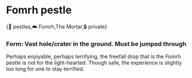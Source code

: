 # Fomrh pestle

{🚪 pestles,☁️ Fomrh,The Mortar,🔒 private}

### **Form**: Vast hole/crater in the ground. Must be jumped through

Perhaps enjoyable, perhaps terrifying, the freefall drop that is the Fomrh pestle is not for the light-hearted. Though safe, the experience is slightly too long for one to stay terrified.
